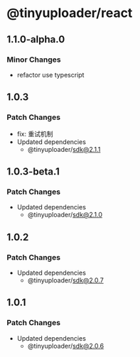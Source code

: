 # @tinyuploader/react

## 1.1.0-alpha.0

### Minor Changes

- refactor use typescript

## 1.0.3

### Patch Changes

- fix: 重试机制
- Updated dependencies
  - @tinyuploader/sdk@2.1.1

## 1.0.3-beta.1

### Patch Changes

- Updated dependencies
  - @tinyuploader/sdk@2.1.0

## 1.0.2

### Patch Changes

- Updated dependencies
  - @tinyuploader/sdk@2.0.7

## 1.0.1

### Patch Changes

- Updated dependencies
  - @tinyuploader/sdk@2.0.6
